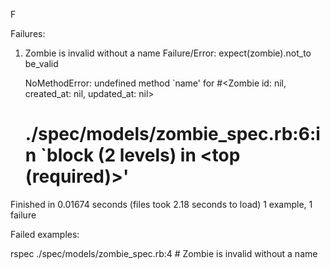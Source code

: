 F

Failures:

  1) Zombie is invalid without a name
     Failure/Error: expect(zombie).not_to be_valid

     NoMethodError:
       undefined method `name' for #<Zombie id: nil, created_at: nil, updated_at: nil>
     # ./spec/models/zombie_spec.rb:6:in `block (2 levels) in <top (required)>'

Finished in 0.01674 seconds (files took 2.18 seconds to load)
1 example, 1 failure

Failed examples:

rspec ./spec/models/zombie_spec.rb:4 # Zombie is invalid without a name

